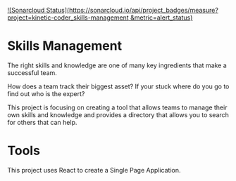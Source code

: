 [![Sonarcloud Status](https://sonarcloud.io/api/project_badges/measure?project=kinetic-coder_skills-management
&metric=alert_status)](https://sonarcloud.io/dashboard?id=kinetic-coder_skills-management)

# Skills Management
The right skills and knowledge are one of many key ingredients that make a successful team.

How does a team track their biggest asset? 
If your stuck where do you go to find out who is the expert?

This project is focusing on creating a tool that allows teams to manage their own skills and knowledge and provides a directory that allows you to search for others that can help.

# Tools
This project uses React to create a Single Page Application.

